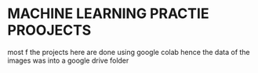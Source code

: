 # MACHINE LEARNING PRACTIE PROOJECTS

most f the projects here are  done using  google colab hence the data of the images was into a google drive  folder 
